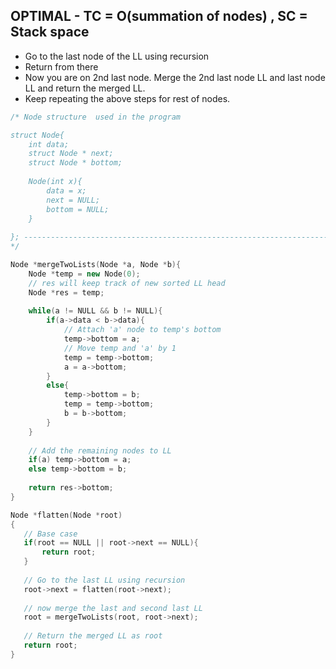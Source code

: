 ## OPTIMAL - TC = O(summation of nodes) , SC = Stack space

- Go to the last node of the LL using recursion
- Return from there
- Now you are on 2nd last node. Merge the 2nd last node LL and last node LL and return the merged LL.
- Keep repeating the above steps for rest of nodes.

```cpp
/* Node structure  used in the program

struct Node{
	int data;
	struct Node * next;
	struct Node * bottom;
	
	Node(int x){
	    data = x;
	    next = NULL;
	    bottom = NULL;
	}
	
}; ----------------------------------------------------------------------------------
*/

Node *mergeTwoLists(Node *a, Node *b){
    Node *temp = new Node(0);
    // res will keep track of new sorted LL head
    Node *res = temp;
    
    while(a != NULL && b != NULL){
        if(a->data < b->data){
            // Attach 'a' node to temp's bottom
            temp->bottom = a;
            // Move temp and 'a' by 1
            temp = temp->bottom;
            a = a->bottom;
        }
        else{
            temp->bottom = b;
            temp = temp->bottom;
            b = b->bottom;
        }
    }
    
    // Add the remaining nodes to LL
    if(a) temp->bottom = a;
    else temp->bottom = b;
    
    return res->bottom;
}

Node *flatten(Node *root)
{
   // Base case
   if(root == NULL || root->next == NULL){
       return root;
   }
   
   // Go to the last LL using recursion
   root->next = flatten(root->next);
   
   // now merge the last and second last LL
   root = mergeTwoLists(root, root->next);
   
   // Return the merged LL as root
   return root;
}
```
